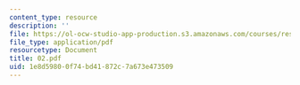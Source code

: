 ```yaml
---
content_type: resource
description: ''
file: https://ol-ocw-studio-app-production.s3.amazonaws.com/courses/res-6-001-electromagnetic-fields-and-energy-spring-2008/1e8d59800f74bd41872c7a673e473509_02.pdf
file_type: application/pdf
resourcetype: Document
title: 02.pdf
uid: 1e8d5980-0f74-bd41-872c-7a673e473509
---
```

